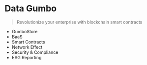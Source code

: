 # Data Gumbo

>Revolutionize your enterprise with blockchain smart contracts


- GumboStore
- BaaS
- Smart Contracts
- Network Effect
- Security & Compliance
- ESG Reporting